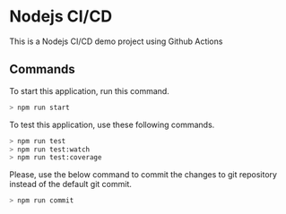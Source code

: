 # Nodejs CI/CD

This is a Nodejs CI/CD demo project using Github Actions

## Commands

To start this application, run this command.

```bash
> npm run start
```

To test this application, use these following commands.

```bash
> npm run test
> npm run test:watch
> npm run test:coverage
```

Please, use the below command to commit the changes to git repository instead of the default git commit.

```bash
> npm run commit
```
